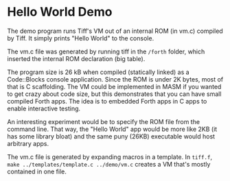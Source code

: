 # Hello World Demo

The demo program runs Tiff's VM out of an internal ROM (in vm.c) compiled by Tiff.
It simply prints "Hello World" to the console.

The vm.c file was generated by running tiff in the `/forth` folder, which inserted
the internal ROM declaration (big table).

The program size is 26 kB when compiled (statically linked) as a Code::Blocks console
application. Since the ROM is under 2K bytes, most of that is C scaffolding.
The VM could be implemented in MASM if you wanted to get crazy about code size,
but this demonstrates that you can have small compiled Forth apps.
The idea is to embedded Forth apps in C apps to enable interactive testing.

An interesting experiment would be to specify the ROM file from the command line.
That way, the "Hello World" app would be more like 2KB (it has some library bloat)
and the same puny (26KB) executable would host arbitrary apps.

The vm.c file is generated by expanding macros in a template.
In `tiff.f`, `make ../templates/template.c ../demo/vm.c` creates a VM that's mostly
contained in one file.

